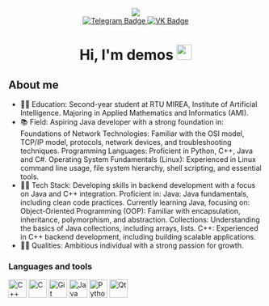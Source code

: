 <div id="header" align="center">
  <img src="https://i.giphy.com/media/v1.Y2lkPTc5MGI3NjExYzB6eHY2czNic243OHQzdGFlMnNwYTZucTgxeHFiczdqNHR0a2djMCZlcD12MV9pbnRlcm5hbF9naWZfYnlfaWQmY3Q9Zw/oYQ9HRm5Mo7VXeMNVR/giphy.gif" class="responsive-gif">
</div>



<div id="badges" align="center">
  <a href="https://t.me/demos_Rome">
  <img src="https://img.shields.io/badge/Telegram-grey?style=for-the-badge&logo=Telegram&logoColor=white" alt="Telegram Badge"/>
  </a>
  <a href="https://vk.com/id675305870">
  <img src="https://img.shields.io/badge/VK-blue?style=for-the-badge&logo=VK&logoColor=white" alt="VK Badge"/>
  </a>
</div>

<div id = "viev" align="center">
<img src="https://komarev.com/ghpvc/?username=Demos-gloryofRome44&style=flat-square&color=blue" alt=""/>
</div>

<h1 align="center">
  Hi,  I'm demos
  <img src="https://i.giphy.com/media/v1.Y2lkPTc5MGI3NjExNmgxZDVpdXZja21oajZ6NmZrYXRxaDlvdnF1ejVwejYyZ3h6ejVjOSZlcD12MV9pbnRlcm5hbF9naWZfYnlfaWQmY3Q9Zw/r4NmiksbjvMPe/giphy.gif" width="30px"/>
</h1>

## About me
- 👨‍🎓 Education: Second-year student at RTU MIREA, Institute of Artificial Intelligence. Majoring in Applied Mathematics and Informatics (AMI).
- 📚 Field: Aspiring Java developer with a strong foundation in:
      Foundations of Network Technologies: Familiar with the OSI model, TCP/IP model, protocols, network devices, and troubleshooting techniques.
      Programming Languages: Proficient in Python, C++, Java and C#.
      Operating System Fundamentals (Linux): Experienced in Linux command line usage, file system hierarchy, shell scripting, and essential tools.
- 👨‍💻 Tech Stack: Developing skills in backend development with a focus on Java and C++ integration. Proficient in:
      Java: Java fundamentals, including clean code practices. Currently learning Java, focusing on:
      Object-Oriented Programming (OOP): Familiar with encapsulation, inheritance, polymorphism, and abstraction.
      Collections: Understanding the basics of Java collections, including arrays, lists.
      C++: Experienced in C++ backend development, including building scalable applications.
- 🏄‍♂️ Qualities: Ambitious individual with a strong passion for growth.

### Languages and tools 
<p align="left">
<a href="https://docs.microsoft.com/en-us/cpp/?view=msvc-170" target="_blank" rel="noreferrer"><img src="https://raw.githubusercontent.com/danielcranney/readme-generator/main/public/icons/skills/cplusplus-colored.svg" width="36" height="36" alt="C++" /></a>
  <a href="https://docs.microsoft.com/en-us/cpp/?view=msvc-170" target="_blank" rel="noreferrer"><img src="https://raw.githubusercontent.com/danielcranney/readme-generator/main/public/icons/skills/c-colored.svg" width="36" height="36" alt="C" /></a> 
  <a href="https://git-scm.com/" target="_blank" rel="noreferrer"><img src="https://raw.githubusercontent.com/danielcranney/readme-generator/main/public/icons/skills/git-colored.svg" width="36" height="36" alt="Git" /></a>
  <a href="https://www.oracle.com/java/" target="_blank" rel="noreferrer"><img src="https://raw.githubusercontent.com/danielcranney/readme-generator/main/public/icons/skills/java-colored.svg" width="36" height="36" alt="Java" /></a>
  <a href="https://www.python.org/" target="_blank" rel="noreferrer"><img src="https://raw.githubusercontent.com/danielcranney/readme-generator/main/public/icons/skills/python-colored.svg" width="36" height="36" alt="Python" /></a> 
  <a href="https://www.qt.io" target="_blank" rel="noreferrer"><img src="https://cdn.jsdelivr.net/gh/devicons/devicon@latest/icons/qt/qt-original.svg" width="36" height="36" alt="Qt" /></a>
</p>
